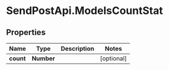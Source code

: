 # SendPostApi.ModelsCountStat

## Properties
Name | Type | Description | Notes
------------ | ------------- | ------------- | -------------
**count** | **Number** |  | [optional] 
